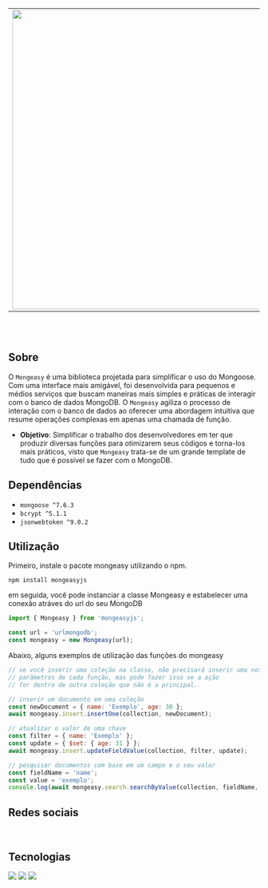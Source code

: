 <table align="center">
  <tr>
    <td>
      <a href="https://github.com/its-vitor/mongeasy">
        <img src="https://github.com/its-vitor/mongeasy/assets/146399948/fd2a722a-74cd-4b2e-b265-f5f69cd29ff4" width="600">
      </a>
    </td>
    <td>
      <a href="https://github.com/its-vitor/mongeasy">
        <img src="https://github-readme-stats.vercel.app/api/pin/?username=its-vitor&repo=mongeasy" alt="Readme Card">
      </a>
    </td>
  </tr>
</table>
<br><br>

## Sobre
O `Mongeasy` é uma biblioteca projetada para simplificar o uso do Mongoose. Com uma interface mais amigável, foi desenvolvida para pequenos e médios serviços que buscam maneiras mais simples e práticas de interagir com o banco de dados MongoDB. O `Mongeasy` agiliza o processo de interação com o banco de dados ao oferecer uma abordagem intuitiva que resume operações complexas em apenas uma chamada de função.

- **Objetivo**: Simplificar o trabalho dos desenvolvedores em ter que produzir diversas funções para otimizarem seus códigos e torna-los mais práticos, visto que `Mongeasy` trata-se de um grande template de tudo que é possível se fazer com o MongoDB.

## Dependências
- `mongoose ^7.6.3`
- `bcrypt ^5.1.1`
- `jsonwebtoken ^9.0.2`

## Utilização
Primeiro, instale o pacote mongeasy utilizando o npm.
```
npm install mongeasyjs
```
em seguida, você pode instanciar a classe Mongeasy e estabelecer uma conexão atráves do url do seu MongoDB
```js
import { Mongeasy } from 'mongeasyjs';

const url = 'urlmongodb';
const mongeasy = new Mongeasy(url);
```
Abaixo, alguns exemplos de utilização das funções do mongeasy
```js
// se você inserir uma coleção na classe, não precisará inserir uma nos
// parâmetros de cada função, mas pode fazer isso se a ação
// for dentro de outra coleção que não é a principal.

// inserir um documento em uma coleção
const newDocument = { name: 'Exemplo', age: 30 };
await mongeasy.insert.insertOne(collection, newDocument);

// atualizar o valor de uma chave
const filter = { name: 'Exemplo' }; 
const update = { $set: { age: 31 } };
await mongeasy.insert.updateFieldValue(collection, filter, update);

// pesquisar documentos com base em um campo e o seu valor
const fieldName = 'name';
const value = 'exemplo';
console.log(await mongeasy.search.searchByValue(collection, fieldName, value));
```

<h2>Redes sociais</h1>
<p>
    <a href="https://discord.gg/TFHXUtHUzQ"><img src="https://img.shields.io/badge/Discord-5865F2?style=for-the-badge&logo=discord&logoColor=white" alt=""></a>
    <a href="https://www.tiktok.com/@eovitor.dev"><img src="https://img.shields.io/badge/TikTok-000000?style=for-the-badge&logo=tiktok&logoColor=white" alt=""></a>
</p>
<h2>Tecnologias</h1>
<p>
    <img src="https://img.shields.io/badge/MongoDB-4EA94B?style=for-the-badge&logo=mongodb&logoColor=white">
    <img src="https://img.shields.io/badge/JavaScript-323330?style=for-the-badge&logo=javascript&logoColor=F7DF1E">
    <img src="https://img.shields.io/badge/json%20web%20tokens-323330?style=for-the-badge&logo=json-web-tokens&logoColor=pink">
</p>

